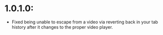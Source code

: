 # 1.0.1.0:
  - Fixed being unable to escape from a video via reverting back in your tab history after it changes to the proper video player.